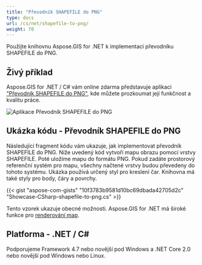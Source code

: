 ```yaml
---
title: "Převodník SHAPEFILE do PNG"
type: docs
url: /cs/net/shapefile-to-png/
weight: 70
---
```


Použijte knihovnu Aspose.GIS for .NET k implementaci převodníku SHAPEFILE do PNG.

## **Živý příklad**

Aspose.GIS for .NET / C# vám online zdarma představuje aplikaci ["Převodník SHAPEFILE do PNG"](https://products.aspose.app/gis/viewer/shapefile-to-png), kde můžete prozkoumat její funkčnost a kvalitu práce.

![Aplikace Převodník SHAPEFILE do PNG](viewer.png)

## **Ukázka kódu - Převodník SHAPEFILE do PNG**

Následující fragment kódu vám ukazuje, jak implementovat převodník SHAPEFILE do PNG. Níže uvedený kód vytvoří mapu obrazu pomocí vrstvy SHAPEFILE. Poté uložíme mapu do formátu PNG. Pokud zadáte prostorový referenční systém pro mapu, všechny načtené vrstvy budou převedeny do tohoto systému.
Ukázka používá určený styl pro kreslení čar. Knihovna má také styly pro body, čáry a povrchy.

{{< gist "aspose-com-gists" "10f3783b9581d10bc69dbada42705d2c" "Showcase-CSharp-shapefile-to-png.cs" >}}

Tento vzorek ukazuje obecné možnosti. Aspose.GIS for .NET má široké funkce pro [renderování map](https://docs.aspose.com/gis/net/map-rendering/).

## **Platforma - .NET / C#**

Podporujeme Framework 4.7 nebo novější pod Windows a .NET Core 2.0 nebo novější pod Windows nebo Linux.
